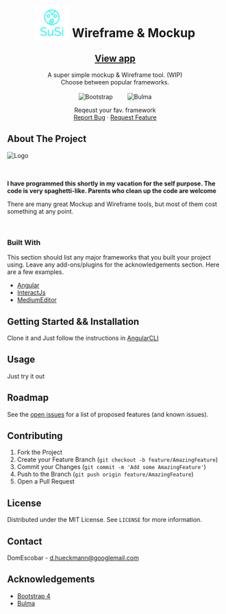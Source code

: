
<!-- PROJECT LOGO -->
<p align="center">

  <h1 align="center">  <img src="logoSusi.png" alt="Logo" width="80" height="80" style="vertical-align:bottom;"> Wireframe & Mockup</h1>
  <center>
  <h2>
    <a href="https://nokol.net/susimockup">View app</a>
    </h2>
</center>
  <p align="center">
  A super simple mockup & Wireframe tool. (WIP)<br>
  Choose between popular frameworks.
  <br><br>
     <img src="https://applabx.com/wp-content/uploads/2017/06/bootstrap-logo.png" alt="Bootstrap" width="80" height="80">
    <img src="https://bulma.io/images/bulma-logo.png" alt="Bulma" width="80" height="30" style="margin-left:30px; vertical-align:top;">

<center> Reqeust your fav. framework <br>
    <a href="https://github.com/DomEscobar/SuSi-Mockup-Wireframe/issues">Report Bug</a>
    ·
    <a href="https://github.com/DomEscobar/SuSi-Mockup-Wireframe/issues">Request Feature</a>
  </p>
  </center>
</p>


<!-- ABOUT THE PROJECT -->
## About The Project

<img src="http://nokol.net/mockup.jpg" alt="Logo" width="380" height="280" style="vertical-align:bottom;">

<br><br>
<b> I have programmed this shortly in my vacation for the self purpose. The code is very spaghetti-like.
Parents who clean up the code are welcome</b>

There are many great Mockup and Wireframe tools, but most of them cost something at any point.


<br>

### Built With
This section should list any major frameworks that you built your project using. Leave any add-ons/plugins for the acknowledgements section. Here are a few examples.
* [Angular](https://angular.io/)
* [InteractJs](https://interactjs.io/)
* [MediumEditor](https://yabwe.github.io/medium-editor/)



<!-- GETTING STARTED -->
## Getting Started && Installation

Clone it   and  Just follow the instructions in [AngularCLI](https://github.com/angular/angular-cli)

<!-- USAGE EXAMPLES -->
## Usage

Just try it out


<!-- ROADMAP -->
## Roadmap

See the [open issues](https://github.com/DomEscobar/SuSi-Mockup-Wireframe/issues) for a list of proposed features (and known issues).



<!-- CONTRIBUTING -->
## Contributing

1. Fork the Project
2. Create your Feature Branch (`git checkout -b feature/AmazingFeature`)
3. Commit your Changes (`git commit -m 'Add some AmazingFeature'`)
4. Push to the Branch (`git push origin feature/AmazingFeature`)
5. Open a Pull Request



<!-- LICENSE -->
## License

Distributed under the MIT License. See `LICENSE` for more information.



<!-- CONTACT -->
## Contact

DomEscobar - d.hueckmann@googlemail.com

<!-- ACKNOWLEDGEMENTS -->
## Acknowledgements
* [Bootstrap 4](https://getbootstrap.com/)
* [Bulma](https://bulma.io/)
